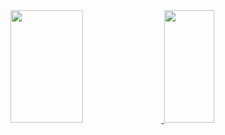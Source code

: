 <div>
<a href="https://github.com/gabrielgcfa">
<img height="180em" width="48%" src="https://github-readme-stats.vercel.app/api/top-langs/?username=gabrielgcfa&layout=compact&langs_count=7&theme=dracula"/>
<img height="180em" width="40%" src="https://github-readme-stats.vercel.app/api?username=gabrielgcfa&show_icons=true&theme=dracula&include_all_commits=true&count_private=true"/>
</div>
